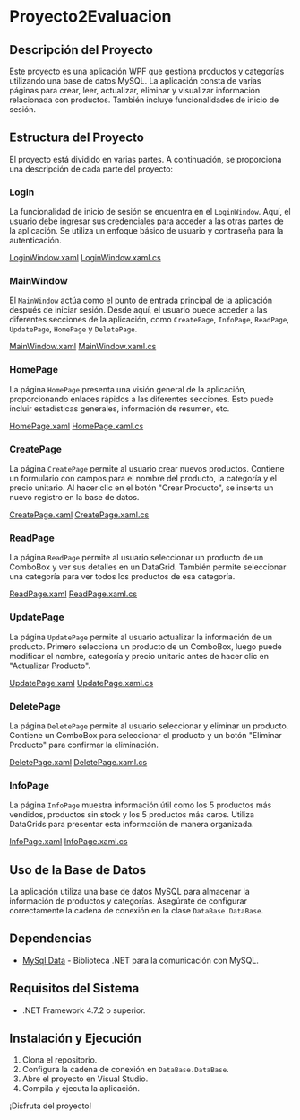# Proyecto2Evaluacion

## Descripción del Proyecto

Este proyecto es una aplicación WPF que gestiona productos y categorías utilizando una base de datos MySQL. La aplicación consta de varias páginas para crear, leer, actualizar, eliminar y visualizar información relacionada con productos. También incluye funcionalidades de inicio de sesión.

## Estructura del Proyecto

El proyecto está dividido en varias partes. A continuación, se proporciona una descripción de cada parte del proyecto:

### Login

La funcionalidad de inicio de sesión se encuentra en el `LoginWindow`. Aquí, el usuario debe ingresar sus credenciales para acceder a las otras partes de la aplicación. Se utiliza un enfoque básico de usuario y contraseña para la autenticación.

[LoginWindow.xaml](ruta/a/LoginWindow.xaml)
[LoginWindow.xaml.cs](ruta/a/LoginWindow.xaml.cs)

### MainWindow

El `MainWindow` actúa como el punto de entrada principal de la aplicación después de iniciar sesión. Desde aquí, el usuario puede acceder a las diferentes secciones de la aplicación, como `CreatePage`, `InfoPage`, `ReadPage`, `UpdatePage`, `HomePage` y `DeletePage`.

[MainWindow.xaml](ruta/b/MainWindow.xaml)
[MainWindow.xaml.cs](ruta/b/MainWindow.xaml.cs)

### HomePage

La página `HomePage` presenta una visión general de la aplicación, proporcionando enlaces rápidos a las diferentes secciones. Esto puede incluir estadísticas generales, información de resumen, etc.

[HomePage.xaml](ruta/g/HomePage.xaml)
[HomePage.xaml.cs](ruta/g/HomePage.xaml.cs)

### CreatePage

La página `CreatePage` permite al usuario crear nuevos productos. Contiene un formulario con campos para el nombre del producto, la categoría y el precio unitario. Al hacer clic en el botón "Crear Producto", se inserta un nuevo registro en la base de datos.

[CreatePage.xaml](ruta/c/CreatePage.xaml)
[CreatePage.xaml.cs](ruta/c/CreatePage.xaml.cs)

### ReadPage

La página `ReadPage` permite al usuario seleccionar un producto de un ComboBox y ver sus detalles en un DataGrid. También permite seleccionar una categoría para ver todos los productos de esa categoría.

[ReadPage.xaml](ruta/e/ReadPage.xaml)
[ReadPage.xaml.cs](ruta/e/ReadPage.xaml.cs)

### UpdatePage

La página `UpdatePage` permite al usuario actualizar la información de un producto. Primero selecciona un producto de un ComboBox, luego puede modificar el nombre, categoría y precio unitario antes de hacer clic en "Actualizar Producto".

[UpdatePage.xaml](ruta/f/UpdatePage.xaml)
[UpdatePage.xaml.cs](ruta/f/UpdatePage.xaml.cs)

### DeletePage

La página `DeletePage` permite al usuario seleccionar y eliminar un producto. Contiene un ComboBox para seleccionar el producto y un botón "Eliminar Producto" para confirmar la eliminación.

[DeletePage.xaml](ruta/h/DeletePage.xaml)
[DeletePage.xaml.cs](ruta/h/DeletePage.xaml.cs)

### InfoPage

La página `InfoPage` muestra información útil como los 5 productos más vendidos, productos sin stock y los 5 productos más caros. Utiliza DataGrids para presentar esta información de manera organizada.

[InfoPage.xaml](ruta/d/InfoPage.xaml)
[InfoPage.xaml.cs](ruta/d/InfoPage.xaml.cs)

## Uso de la Base de Datos

La aplicación utiliza una base de datos MySQL para almacenar la información de productos y categorías. Asegúrate de configurar correctamente la cadena de conexión en la clase `DataBase.DataBase`.

## Dependencias

- [MySql.Data](https://www.nuget.org/packages/MySql.Data/) - Biblioteca .NET para la comunicación con MySQL.

## Requisitos del Sistema

- .NET Framework 4.7.2 o superior.

## Instalación y Ejecución

1. Clona el repositorio.
2. Configura la cadena de conexión en `DataBase.DataBase`.
3. Abre el proyecto en Visual Studio.
4. Compila y ejecuta la aplicación.

¡Disfruta del proyecto!
